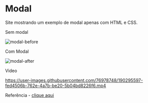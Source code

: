 # Modal

Site mostrando um exemplo de modal apenas com HTML e CSS.

Sem modal

![modal-before](https://user-images.githubusercontent.com/76978748/190295512-77fc3d16-f581-45a8-8bbc-8dab36b1de51.png)

Com Modal

![modal-after](https://user-images.githubusercontent.com/76978748/190295538-6115d688-efd4-43ca-97c1-3a54df59a6f2.png)

Video

https://user-images.githubusercontent.com/76978748/190295597-fed4506b-762e-4a7b-be20-5b04bd8226f6.mp4

Referência - [clique aqui](http://lucasmaiaesilva.com.br/posts/criando-modal-simples-com-html-e-css/)
